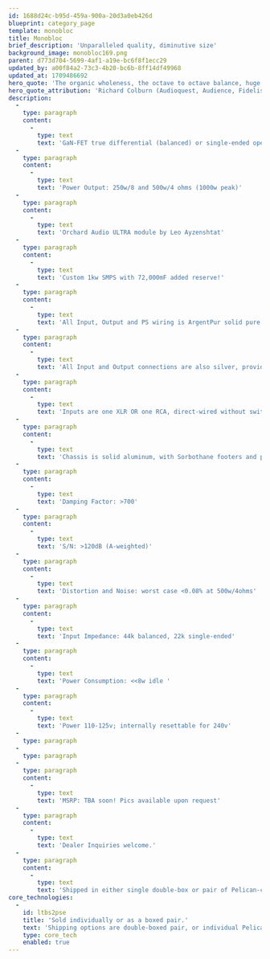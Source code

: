 ```yaml
---
id: 1688d24c-b95d-459a-900a-20d3a0eb426d
blueprint: category_page
template: monobloc
title: Monobloc
brief_description: 'Unparalleled quality, diminutive size'
background_image: monobloc169.png
parent: d773d704-5699-4af1-a19e-bc6f8f1ecc29
updated_by: a00f84a2-73c3-4b20-bc6b-8ff14df49968
updated_at: 1709486692
hero_quote: 'The organic wholeness, the octave to octave balance, huge dynamics, and the detailed yet extremely smooth top end was fantastic, with soundstaging reality only Ag can provide.'
hero_quote_attribution: 'Richard Colburn (Audioquest, Audience, Fidelis, Bluebird)'
description:
  -
    type: paragraph
    content:
      -
        type: text
        text: 'GaN-FET true differential (balanced) or single-ended operation'
  -
    type: paragraph
    content:
      -
        type: text
        text: 'Power Output: 250w/8 and 500w/4 ohms (1000w peak)'
  -
    type: paragraph
    content:
      -
        type: text
        text: 'Orchard Audio ULTRA module by Leo Ayzenshtat'
  -
    type: paragraph
    content:
      -
        type: text
        text: 'Custom 1kw SMPS with 72,000mF added reserve!'
  -
    type: paragraph
    content:
      -
        type: text
        text: 'All Input, Output and PS wiring is ArgentPur solid pure silver!'
  -
    type: paragraph
    content:
      -
        type: text
        text: 'All Input and Output connections are also silver, providing a COMPLETE silver through-path!'
  -
    type: paragraph
    content:
      -
        type: text
        text: 'Inputs are one XLR OR one RCA, direct-wired without switching losses.'
  -
    type: paragraph
    content:
      -
        type: text
        text: 'Chassis is solid aluminum, with Sorbothane footers and panel damping.  Only 8.5 x 12.5 x 3.5"...about 8lbs.'
  -
    type: paragraph
    content:
      -
        type: text
        text: 'Damping Factor: >700'
  -
    type: paragraph
    content:
      -
        type: text
        text: 'S/N: >120dB (A-weighted)'
  -
    type: paragraph
    content:
      -
        type: text
        text: 'Distortion and Noise: worst case <0.08% at 500w/4ohms'
  -
    type: paragraph
    content:
      -
        type: text
        text: 'Input Impedance: 44k balanced, 22k single-ended'
  -
    type: paragraph
    content:
      -
        type: text
        text: 'Power Consumption: <<8w idle '
  -
    type: paragraph
    content:
      -
        type: text
        text: 'Power 110-125v; internally resettable for 240v'
  -
    type: paragraph
  -
    type: paragraph
  -
    type: paragraph
    content:
      -
        type: text
        text: 'MSRP: TBA soon! Pics available upon request'
  -
    type: paragraph
    content:
      -
        type: text
        text: 'Dealer Inquiries welcome.'
  -
    type: paragraph
    content:
      -
        type: text
        text: 'Shipped in either single double-box or pair of Pelican-clones!'
core_technologies:
  -
    id: ltbs2pse
    title: 'Sold individually or as a boxed pair.'
    text: 'Shipping options are double-boxed pair, or individual Pelican-clone heavy-duty 16" cases for easy and ultra-secure balanced portage.'
    type: core_tech
    enabled: true
---
```

